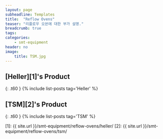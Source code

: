 ```yaml
---
layout: page
subheadline: Templates
title:  "Reflow Ovens"
teaser: "리플로우 오븐에 대한 부가 설명."
breadcrumb: true
tags:
categories:
    - smt-equipment
header: no
image:
    title: TSM.jpg
---
```


## [Heller][1]'s Product
{: .t60 }
{% include list-posts tag='Heller' %}

## [TSM][2]'s Product
{: .t60 }
{% include list-posts tag='TSM' %}

[1]: {{ site.url }}/smt-equipment/reflow-ovens/heller/
[2]: {{ site.url }}/smt-equipment/reflow-ovens/tsm/
